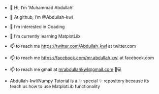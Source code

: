 - 👋 Hi, I’m 'Muhammad Abdullah'
- 👋 At github, I’m @Abdullah-kwl
- 👀 I’m interested in Coading
- 🌱 I’m currently learning MatplotLib
- 📫 to reach me https://twitter.com/Abdullah_kwl at twitter.com
- 📫 to reach me https://facebook.com/mr.abdullah.kwl at facebook.com
- 📫 to reach me gmail at mrabdullahkwl@gmail.com 📃💻




- Abdullah-kwl/Numpy Tutorial is a ✨ special ✨ repository because its teach us how to use MatplotLib functionality


